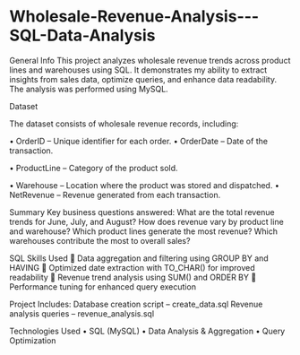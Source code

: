 # Wholesale-Revenue-Analysis---SQL-Data-Analysis
General Info
This project analyzes wholesale revenue trends across product lines and warehouses using SQL. It demonstrates my ability to extract insights from sales data, optimize queries, and enhance data readability. The analysis was performed using MySQL.

Dataset

The dataset consists of wholesale revenue records, including:

•	OrderID – Unique identifier for each order.
•	OrderDate – Date of the transaction.

•	ProductLine – Category of the product sold.

•	Warehouse – Location where the product was stored and dispatched.
•	NetRevenue – Revenue generated from each transaction.

Summary
Key business questions answered:
 What are the total revenue trends for June, July, and August?
How does revenue vary by product line and warehouse?
Which product lines generate the most revenue?
Which warehouses contribute the most to overall sales?

SQL Skills Used
🔹 Data aggregation and filtering using GROUP BY and HAVING
🔹 Optimized date extraction with TO_CHAR() for improved readability
🔹 Revenue trend analysis using SUM() and ORDER BY
🔹 Performance tuning for enhanced query execution

Project Includes:
 Database creation script – create_data.sql
 Revenue analysis queries – revenue_analysis.sql
 
Technologies Used
•	SQL (MySQL)
•	Data Analysis & Aggregation
•	Query Optimization

